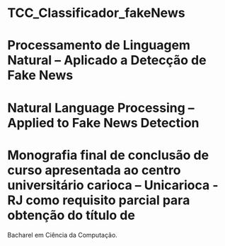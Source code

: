 # TCC_Classificador_fakeNews


# Processamento de Linguagem Natural – Aplicado a Detecção de Fake News
# Natural Language Processing  – Applied to Fake News Detection



# Monografia final de conclusão de curso apresentada ao centro universitário carioca – Unicarioca - RJ como requisito parcial para obtenção do título de
Bacharel em Ciência da Computação.

